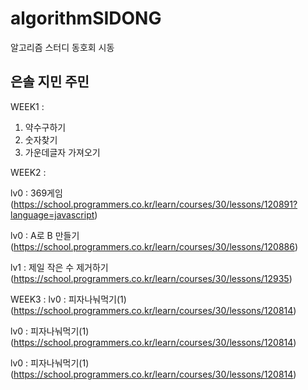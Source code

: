 # algorithmSIDONG
알고리즘 스터디 동호회 시동

## 은솔 지민 주민
WEEK1 :
  1. 약수구하기
  2. 숫자찾기
  3. 가운데글자 가져오기
  
WEEK2 :

lv0 : 369게임(https://school.programmers.co.kr/learn/courses/30/lessons/120891?language=javascript)

lv0 : A로 B 만들기 (https://school.programmers.co.kr/learn/courses/30/lessons/120886)

lv1 : 제일 작은 수 제거하기 (https://school.programmers.co.kr/learn/courses/30/lessons/12935)

WEEK3 :
lv0 : 피자나눠먹기(1) (https://school.programmers.co.kr/learn/courses/30/lessons/120814)

lv0 : 피자나눠먹기(1) (https://school.programmers.co.kr/learn/courses/30/lessons/120814)

lv0 : 피자나눠먹기(1) (https://school.programmers.co.kr/learn/courses/30/lessons/120814)
